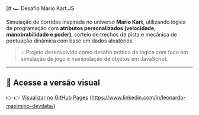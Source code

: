 [# 🏎️ Desafio Mario Kart.JS

Simulação de corridas inspirada no universo **Mario Kart**, utilizando lógica de programação com **atributos personalizados (velocidade, manobrabilidade e poder)**, sorteio de trechos de pista e mecânica de pontuação dinâmica com base em dados aleatórios.

> 💡 Projeto desenvolvido como desafio prático de lógica com foco em simulação de jogo e manipulação de objetos em JavaScript.

---

## 🔗 Acesse a versão visual

👉 👉 [Visualizar no GitHub Pages](https://lmbernardo7520112.github.io/desafio-dio-mario-kart-js/)
(https://www.linkedin.com/in/leonardo-maximino-devdata/)
